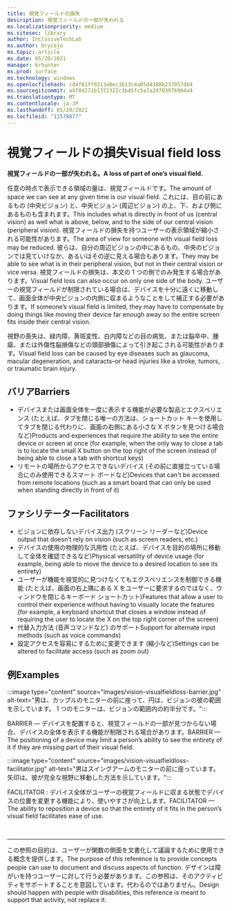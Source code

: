 ```yaml
---
title: 視覚フィールドの損失
description: 視覚フィールドの一部が失われる
ms.localizationpriority: medium
ms.sitesec: library
author: InclusiveTechLab
ms.author: brycejo
ms.topic: article
ms.date: 05/20/2021
manager: krhunter
ms.prod: surface
ms.technology: windows
ms.openlocfilehash: cd4f81ff0313a0ec3b13c4a05d4388b237057db4
ms.sourcegitcommit: a4f8d271b1372321c3b45fc5a7a29703976964a4
ms.translationtype: MT
ms.contentlocale: ja-JP
ms.lasthandoff: 05/20/2021
ms.locfileid: "11578077"
---
```

# <a name="visual-field-loss"></a><span data-ttu-id="1827e-103">視覚フィールドの損失</span><span class="sxs-lookup"><span data-stu-id="1827e-103">Visual field loss</span></span>

**<span data-ttu-id="1827e-104">視覚フィールドの一部が失われる。</span><span class="sxs-lookup"><span data-stu-id="1827e-104">A loss of part of one’s visual field.</span></span>**

<span data-ttu-id="1827e-105">任意の時点で表示できる領域の量は、視覚フィールドです。</span><span class="sxs-lookup"><span data-stu-id="1827e-105">The amount of space we can see at any given time is our visual field.</span></span> <span data-ttu-id="1827e-106">これには、目の前にあるもの (中央ビジョン) と、中央ビジョン (周辺ビジョン) の上、下、および側にあるものも含まれます。</span><span class="sxs-lookup"><span data-stu-id="1827e-106">This includes what is directly in front of us (central vision) as well what is above, below, and to the side of our central vision (peripheral vision).</span></span> <span data-ttu-id="1827e-107">視覚フィールドの損失を持つユーザーの表示領域が縮小される可能性があります。</span><span class="sxs-lookup"><span data-stu-id="1827e-107">The area of view for someone with visual field loss may be reduced.</span></span> <span data-ttu-id="1827e-108">彼らは、自分の周辺ビジョンの中にあるもの、中央のビジョンでは見ていけなか、あるいはその逆に見える場合もあります。</span><span class="sxs-lookup"><span data-stu-id="1827e-108">They may be able to see what is in their peripheral vision, but not in their central vision or vice versa.</span></span> <span data-ttu-id="1827e-109">視覚フィールドの損失は、本文の 1 つの側でのみ発生する場合があります。</span><span class="sxs-lookup"><span data-stu-id="1827e-109">Visual field loss can also occur on only one side of the body.</span></span> <span data-ttu-id="1827e-110">ユーザーの視覚フィールドが制限されている場合は、デバイスを十分に遠くに移動して、画面全体が中央ビジョンの内側に収まるようなことをして補正する必要があります。</span><span class="sxs-lookup"><span data-stu-id="1827e-110">If someone’s visual field is limited, they may have to compensate by doing things like moving their device far enough away so the entire screen fits inside their central vision.</span></span>

<span data-ttu-id="1827e-111">視野の喪失は、緑内障、黄斑変性、白内障などの目の病気、または脳卒中、腫瘍、または外傷性脳損傷などの頭部損傷によって引き起こされる可能性があります。</span><span class="sxs-lookup"><span data-stu-id="1827e-111">Visual field loss can be caused by eye diseases such as glaucoma, macular degeneration, and cataracts–or head injuries like a stroke, tumors, or traumatic brain injury.</span></span>

## <a name="barriers"></a><span data-ttu-id="1827e-112">バリア</span><span class="sxs-lookup"><span data-stu-id="1827e-112">Barriers</span></span>
* <span data-ttu-id="1827e-113">デバイスまたは画面全体を一度に表示する機能が必要な製品とエクスペリエンス (たとえば、タブを閉じる唯一の方法は、ショートカット キーを使用してタブを閉じる代わりに、画面の右側にある小さな X ボタンを見つける場合など)</span><span class="sxs-lookup"><span data-stu-id="1827e-113">Products and experiences that require the ability to see the entire device or screen at once (for example, when the only way to close a tab is to locate the small X button on the top right of the screen instead of being able to close a tab with shortcut keys)</span></span>
* <span data-ttu-id="1827e-114">リモートの場所からアクセスできないデバイス (その前に直接立っている場合にのみ使用できるスマート ボードなど)</span><span class="sxs-lookup"><span data-stu-id="1827e-114">Devices that can't be accessed from remote locations (such as a smart board that can only be used when standing directly in front of it)</span></span>

## <a name="facilitators"></a><span data-ttu-id="1827e-115">ファシリテーター</span><span class="sxs-lookup"><span data-stu-id="1827e-115">Facilitators</span></span>
* <span data-ttu-id="1827e-116">ビジョンに依存しないデバイス出力 (スクリーン リーダーなど)</span><span class="sxs-lookup"><span data-stu-id="1827e-116">Device output that doesn’t rely on vision (such as screen readers, etc.)</span></span>
* <span data-ttu-id="1827e-117">デバイスの使用の物理的な汎用性 (たとえば、デバイスを目的の場所に移動して全体を確認できるなど)</span><span class="sxs-lookup"><span data-stu-id="1827e-117">Physical versatility of device usage (for example, being able to move the device to a desired location to see its entirety)</span></span>
* <span data-ttu-id="1827e-118">ユーザーが機能を視覚的に見つけなくてもエクスペリエンスを制御できる機能 (たとえば、画面の右上隅にある X をユーザーに要求するのではなく、ウィンドウを閉じるキーボード ショートカット)</span><span class="sxs-lookup"><span data-stu-id="1827e-118">Features that allow a user to control their experience without having to visually locate the features (for example, a keyboard shortcut that closes a window instead of requiring the user to locate the X on the top right corner of the screen)</span></span>
* <span data-ttu-id="1827e-119">代替入力方法 (音声コマンドなど) のサポート</span><span class="sxs-lookup"><span data-stu-id="1827e-119">Support for alternate input methods (such as voice commands)</span></span>
* <span data-ttu-id="1827e-120">設定アクセスを容易にするために変更できます (縮小など)</span><span class="sxs-lookup"><span data-stu-id="1827e-120">Settings can be altered to facilitate access (such as zoom out)</span></span>


## <a name="examples"></a><span data-ttu-id="1827e-121">例</span><span class="sxs-lookup"><span data-stu-id="1827e-121">Examples</span></span>

:::image type="content" source="images/vision-visualfieldloss-barrier.jpg" alt-text="男は、カップルのモニターの前に座って、円は、ビジョンの彼の範囲を示しています。 1 つのモニターは、ビジョンの範囲内の約半分です。":::

<span data-ttu-id="1827e-124">BARRIER — デバイスを配置すると、視覚フィールドの一部が見つからない場合、デバイスの全体を表示する機能が制限される場合があります。</span><span class="sxs-lookup"><span data-stu-id="1827e-124">BARRIER — The positioning of a device may limit a person’s ability to see the entirety of it if they are missing part of their visual field.</span></span> 

:::image type="content" source="images/vision-visualfieldloss-facilitator.jpg" alt-text="男はスイングアームのモニターの前に座っています。 矢印は、彼が完全な視野に移動した方法を示しています。":::

<span data-ttu-id="1827e-127">FACILITATOR : デバイス全体がユーザーの視覚フィールドに収まる状態でデバイスの位置を変更する機能により、使いやすさが向上します。</span><span class="sxs-lookup"><span data-stu-id="1827e-127">FACILITATOR — The ability to reposition a device so that the entirety of it fits in the person’s visual field facilitates ease of use.</span></span> 


&nbsp;

[comment]: # (フッター ステートメント)
___
<span data-ttu-id="1827e-129">この参照の目的は、ユーザーが関数の側面を文書化して議論するために使用できる概念を提供します。</span><span class="sxs-lookup"><span data-stu-id="1827e-129">The purpose of this reference is to provide concepts people can use to document and discuss aspects of function.</span></span> <span data-ttu-id="1827e-130">デザインは障がいを持つユーザーに対して行う必要があります。この参照は、そのアクティビティをサポートすることを意図しています。代わるのではありません。</span><span class="sxs-lookup"><span data-stu-id="1827e-130">Design should happen with people with disabilities, this reference is meant to support that activity, not replace it.</span></span> 